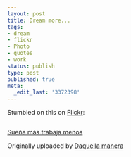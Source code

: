 ```yaml
---
layout: post
title: Dream more...
tags:
- dream
- flickr
- Photo
- quotes
- work
status: publish
type: post
published: true
meta:
  _edit_last: '3372398'
---
```

Stumbled on this on <a href="http://flickr.com">Flickr</a>:

> [<img style="border:none;" src="https://farm1.static.flickr.com/40/86907303_5b29cb1ddd_m.jpg" alt="" />](http://www.flickr.com/photos/daquellamanera/86907303/)

<a href="http://www.flickr.com/photos/daquellamanera/86907303/">Sueña más trabaja menos</a>

Originally uploaded by <a href="http://www.flickr.com/people/daquellamanera/">Daquella manera</a>
